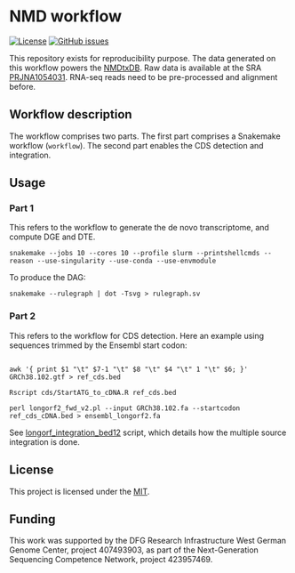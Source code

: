 # NMD workflow

[![License](https://img.shields.io/github/license/dieterich-lab/nmd-wf)](LICENSE)
[![GitHub issues](https://img.shields.io/github/issues/dieterich-lab/nmd-wf)](https://github.com/dieterich-lab/nmd-wf/issues)

This repository exists for reproducibility purpose. The data generated on this workflow powers the [NMDtxDB](https://github.com/dieterich-lab/nmdtxdb). Raw data is available at the SRA [PRJNA1054031](https://www.ncbi.nlm.nih.gov/sra/PRJNA1054031). RNA-seq reads need to be pre-processed and alignment before. 

## Workflow description

The workflow comprises two parts. The first part comprises a Snakemake workflow (`workflow`). The second part enables the CDS detection and integration. 

## Usage

### Part 1 

This refers to the workflow to generate the de novo transcriptome, and compute DGE and DTE.

```{bash}
snakemake --jobs 10 --cores 10 --profile slurm --printshellcmds --reason --use-singularity --use-conda --use-envmodule
```

To produce the DAG:
```{bash}
snakemake --rulegraph | dot -Tsvg > rulegraph.sv
```

### Part 2
This refers to the workflow for CDS detection. Here an example using sequences trimmed by the Ensembl start codon:


```{bash}

awk '{ print $1 "\t" $7-1 "\t" $8 "\t" $4 "\t" 1 "\t" $6; }' GRCh38.102.gtf > ref_cds.bed

Rscript cds/StartATG_to_cDNA.R ref_cds.bed

perl longorf2_fwd_v2.pl --input GRCh38.102.fa --startcodon ref_cds_cDNA.bed > ensembl_longorf2.fa 
```

See [longorf_integration_bed12](longorf_integration_bed12.R) script, which details how the multiple source integration is done. 

## License

This project is licensed under the [MIT](LICENSE). 

## Funding
This work was supported by the DFG Research Infrastructure West German Genome Center, project 407493903, as part of the Next-Generation Sequencing Competence Network, project 423957469.

